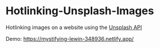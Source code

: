 # Hotlinking-Unsplash-Images
Hotlinking images on a website using the [Unsplash API](https://api.unsplash.com/)

Demo: https://mystifying-lewin-348936.netlify.app/
